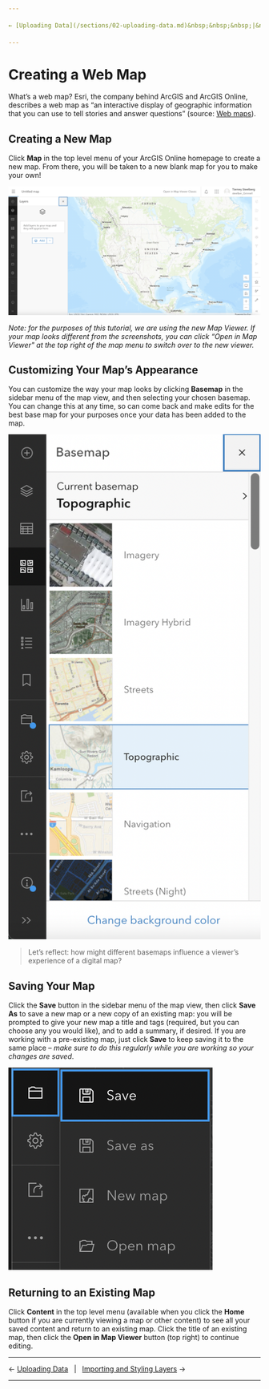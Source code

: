 ```yaml
---

← [Uploading Data](/sections/02-uploading-data.md)&nbsp;&nbsp;&nbsp;|&nbsp;&nbsp;&nbsp;[Importing and Styling Layers](/sections/04-importing-and-styling-layers.md) →

---
```


# Creating a Web Map
What’s a web map? Esri, the company behind ArcGIS and ArcGIS Online, describes a web map as “an interactive display of geographic information that you can use to tell stories and answer questions” (source: [Web maps](https://doc.arcgis.com/en/arcgis-online/reference/what-is-web-map.htm)).

## Creating a New Map
Click **Map** in the top level menu of your ArcGIS Online homepage to create a new map. From there, you will be taken to a new blank map for you to make your own!

![Screenshot of a new blank map in ArcGIS Online](/images/AO-new-blank-map.png)

*Note: for the purposes of this tutorial, we are using the new Map Viewer. If your map looks different from the screenshots, you can click “Open in Map Viewer" at the top right of the map menu to switch over to the new viewer.*

## Customizing Your Map’s Appearance
You can customize the way your map looks by clicking **Basemap** in the sidebar menu of the map view, and then selecting your chosen basemap. You can change this at any time, so can come back and make edits for the best base map for your purposes once your data has been added to the map.

![Screenshot of the ArcGIS Online basemap options](/images/AO-new-basemap.png)

> Let’s reflect: how might different basemaps influence a viewer’s experience of a digital map?

## Saving Your Map
Click the **Save** button in the sidebar menu of the map view, then click **Save As** to save a new map or a new copy of an existing map: you will be prompted to give your new map a title and tags (required, but you can choose any you would like), and to add a summary, if desired. If you are working with a pre-existing map, just click **Save** to keep saving it to the same place – *make sure to do this regularly while you are working so your changes are saved*. 

![Screenshot of the save menu on an ArcGIS Online](/images/AO-new-save.png)

## Returning to an Existing Map
Click **Content** in the top level menu (available when you click the **Home** button if you are currently viewing a map or other content) to see all your saved content and return to an existing map. Click the title of an existing map, then click the **Open in Map Viewer** button (top right) to continue editing.

---

← [Uploading Data](/sections/02-uploading-data.md)&nbsp;&nbsp;&nbsp;|&nbsp;&nbsp;&nbsp;[Importing and Styling Layers](/sections/04-importing-and-styling-layers.md) →

---
